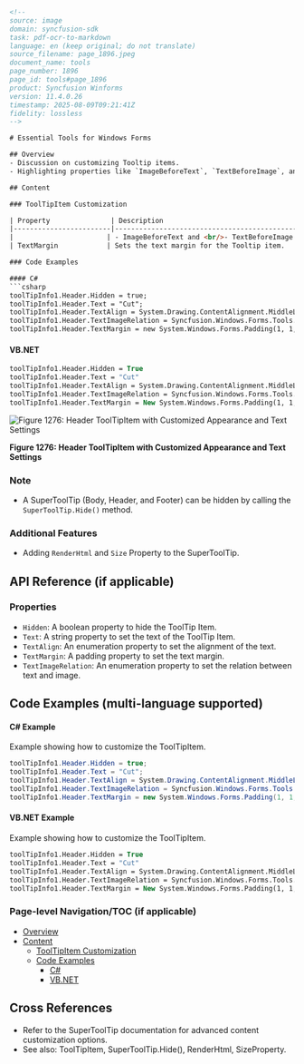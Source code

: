 ```html
<!-- 
source: image
domain: syncfusion-sdk
task: pdf-ocr-to-markdown
language: en (keep original; do not translate)
source_filename: page_1896.jpeg
document_name: tools
page_number: 1896
page_id: tools#page_1896
product: Syncfusion Winforms
version: 11.4.0.26
timestamp: 2025-08-09T09:21:41Z
fidelity: lossless
-->

# Essential Tools for Windows Forms

## Overview
- Discussion on customizing Tooltip items.
- Highlighting properties like `ImageBeforeText`, `TextBeforeImage`, and `TextMargin`.

## Content

### ToolTipItem Customization

| Property               | Description                                              |
|------------------------|----------------------------------------------------------|
|                       | - ImageBeforeText and <br/>- TextBeforeImage.           |
| TextMargin            | Sets the text margin for the Tooltip item.              |

### Code Examples

#### C#
```csharp
toolTipInfo1.Header.Hidden = true;
toolTipInfo1.Header.Text = "Cut";
toolTipInfo1.Header.TextAlign = System.Drawing.ContentAlignment.MiddleLeft;
toolTipInfo1.Header.TextImageRelation = Syncfusion.Windows.Forms.Tools.ToolTipTextImageRelation.ImageBeforeText;
toolTipInfo1.Header.TextMargin = new System.Windows.Forms.Padding(1, 1, 1);
```

#### VB.NET
```vb
toolTipInfo1.Header.Hidden = True
toolTipInfo1.Header.Text = "Cut"
toolTipInfo1.Header.TextAlign = System.Drawing.ContentAlignment.MiddleLeft
toolTipInfo1.Header.TextImageRelation = Syncfusion.Windows.Forms.Tools.ToolTipTextImageRelation.ImageBeforeText
toolTipInfo1.Header.TextMargin = New System.Windows.Forms.Padding(1, 1, 1)
```

![Figure 1276: Header ToolTipItem with Customized Appearance and Text Settings](https://i.imgur.com/CutCustomized.png)

**Figure 1276: Header ToolTipItem with Customized Appearance and Text Settings**

### Note
- A SuperToolTip (Body, Header, and Footer) can be hidden by calling the `SuperToolTip.Hide()` method.

### Additional Features
- Adding `RenderHtml` and `Size` Property to the SuperToolTip.

## API Reference (if applicable)

### Properties
- `Hidden`: A boolean property to hide the ToolTip Item.
- `Text`: A string property to set the text of the ToolTip Item.
- `TextAlign`: An enumeration property to set the alignment of the text.
- `TextMargin`: A padding property to set the text margin.
- `TextImageRelation`: An enumeration property to set the relation between text and image.

## Code Examples (multi-language supported)

#### C# Example
Example showing how to customize the ToolTipItem.

```csharp
toolTipInfo1.Header.Hidden = true;
toolTipInfo1.Header.Text = "Cut";
toolTipInfo1.Header.TextAlign = System.Drawing.ContentAlignment.MiddleLeft;
toolTipInfo1.Header.TextImageRelation = Syncfusion.Windows.Forms.Tools.ToolTipTextImageRelation.ImageBeforeText;
toolTipInfo1.Header.TextMargin = new System.Windows.Forms.Padding(1, 1, 1);
```

#### VB.NET Example
Example showing how to customize the ToolTipItem.

```vb
toolTipInfo1.Header.Hidden = True
toolTipInfo1.Header.Text = "Cut"
toolTipInfo1.Header.TextAlign = System.Drawing.ContentAlignment.MiddleLeft
toolTipInfo1.Header.TextImageRelation = Syncfusion.Windows.Forms.Tools.ToolTipTextImageRelation.ImageBeforeText
toolTipInfo1.Header.TextMargin = New System.Windows.Forms.Padding(1, 1, 1)
```

### Page-level Navigation/TOC (if applicable)

- [Overview](#overview)
- [Content](#content)
  - [ToolTipItem Customization](#tooltipitem-customization)
  - [Code Examples](#code-examples)
    - [C#](#c-example)
    - [VB.NET](#vbnet-example)

## Cross References

- Refer to the SuperToolTip documentation for advanced content customization options.
- See also: ToolTipItem, SuperToolTip.Hide(), RenderHtml, SizeProperty.

<!-- tags: [Syncfusion, Winforms, ToolTipItem, SuperToolTip, C#, VB.NET] keywords: [customization, Tooltip, TextMargin, TextAlign, ImageBeforeText, TextBeforeImage, Hide, RenderHtml, SizeProperty] -->
```
